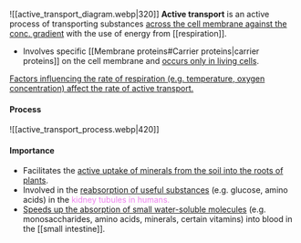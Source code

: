 ![[active_transport_diagram.webp|320]]
**Active transport** is an active process of transporting substances <u>across the cell membrane against the conc. gradient</u> with the use of energy from [[respiration]].
- Involves specific [[Membrane proteins#Carrier proteins|carrier proteins]] on the cell membrane and <u>occurs only in living cells</u>.

<u>Factors influencing the rate of respiration (e.g. temperature, oxygen concentration) affect the rate of active transport.</u>

#### Process
![[active_transport_process.webp|420]]

#### Importance
- Facilitates the <u>active uptake of minerals from the soil into the roots of plants</u>.
- Involved in the <u>reabsorption of useful substances</u> (e.g. glucose, amino acids) in the <span style="color: violet">kidney tubules</u> in humans.
- <u>Speeds up the absorption of small water-soluble molecules</u> (e.g. monosaccharides, amino acids, minerals, certain vitamins) into blood in the [[small intestine]].
